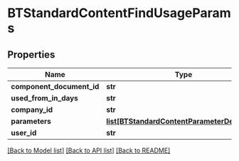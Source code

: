 # BTStandardContentFindUsageParams

## Properties
Name | Type | Description | Notes
------------ | ------------- | ------------- | -------------
**component_document_id** | **str** |  | [optional] 
**used_from_in_days** | **str** |  | [optional] 
**company_id** | **str** |  | [optional] 
**parameters** | [**list[BTStandardContentParameterDefinition]**](BTStandardContentParameterDefinition.md) |  | [optional] 
**user_id** | **str** |  | [optional] 

[[Back to Model list]](../README.md#documentation-for-models) [[Back to API list]](../README.md#documentation-for-api-endpoints) [[Back to README]](../README.md)


